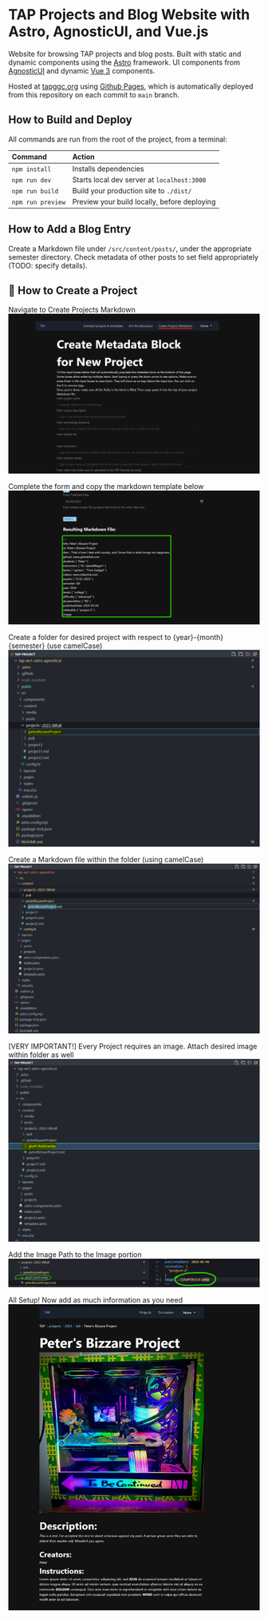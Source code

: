 
# TAP Projects and Blog Website with Astro, AgnosticUI, and Vue.js

Website for browsing TAP projects and blog posts. Built with static and dynamic components using the [Astro](https://astro.build/) framework. UI components from [AgnosticUI](https://agnosticui.com/) and dynamic [Vue 3](https://vuejs.org/) components.

Hosted at [tapggc.org](https://tapggc.org) using [Github Pages](https://pages.github.com), which is automatically deployed from this repository on each commit to `main` branch.

## How to Build and Deploy

All commands are run from the root of the project, from a terminal:

| Command           | Action                                       |
|:----------------  |:-------------------------------------------- |
| `npm install`     | Installs dependencies                        |
| `npm run dev`     | Starts local dev server at `localhost:3000`  |
| `npm run build`   | Build your production site to `./dist/`      |
| `npm run preview` | Preview your build locally, before deploying |

## How to Add a Blog Entry

Create a Markdown file under `/src/content/posts/`, under the appropriate semester directory. Check metadata of other posts to set field appropriately (TODO: specify details).

## 👀 How to Create a Project

Navigate to Create Projects Markdown
![Project Markdownpage](./public/assets/CreateMarkdownPage.png)

Complete the form and copy the markdown template below
![Markdown Template](./public/assets/mdtemplate.png)

Create a folder for desired project with respect to {year}-{month}{semester} (use camelCase)
![Create Directory](./public/assets/mkdirProject.png)

Create a Markdown file within the folder (using camelCase)
![Create Markdown File](./public/assets/createMDfile.png)

[VERY IMPORTANT!] Every Project requires an image. Attach desired image within folder as well
![Add Image ](./public/assets/addImg.png)

Add the Image Path to the Image portion
![Add Image Path](./public/assets/imgPath.png)

All Setup! Now add as much information as you need
![Complete MD](./public/assets/completeMD.png)